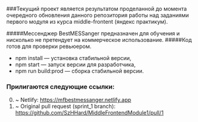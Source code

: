 
###Текущий проект является результатом проделанной до момента очередного обновления данного репозитория работы над заданиями первого модуля из курса middle-frontent (яндекс практикум). 

 #####Мессенджер BestMESSanger предназначен для обучения и нисколько не претендует на коммерческое использование.
 #####Код готов для проверки ревьюером.

 * npm install — установка стабильной версии,
 * npm start — запуск версии для разработчика,
 * npm run build:prod — сборка стабильной версии.

### Прилигаются следующие ссылки:
0. ~ Netlify: https://mfbestmessanger.netlify.app
0. ~ Original pull request (sprint_1 branch): https://github.com/SzHHard/MiddleFrontendModule1/pull/1
